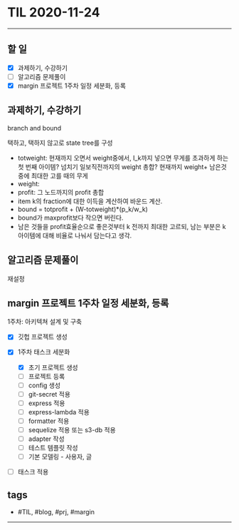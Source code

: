 # TIL 2020-11-24

--------------------------

## 할 일

- [x] 과제하기, 수강하기
- [ ] 알고리즘 문제풀이
- [x] margin 프로젝트 1주차 일정 세분화, 등록

## 과제하기, 수강하기

branch and bound

택하고, 택하지 않고로 state tree를 구성

- totweight: 현재까지 오면서 weight중에서, I_k까지 넣으면 무게를 초과하게 하는 첫 번째 아이템? 넘치기 일보직전까지의 weight 총합? 현재까지 weight+ 남은것중에 최대한 고를 때의 무게
- weight: 
- profit: 그 노드까지의 profit 총합
- item k의 fraction에 대한 이득을 계산하여 바운드 계산.
- bound = totprofit + (W-totweight)*(p_k/w_k)
- bound가 maxprofit보다 작으면 버린다.
- 남은 것들을 profit효율순으로 좋은것부터 k 전까지 최대한 고르되, 남는 부분은 k 아이템에 대해 비율로 나눠서 담는다고 생각.


## 알고리즘 문제풀이

재설정


## margin 프로젝트 1주차 일정 세분화, 등록

1주차: 아키텍쳐 설계 및 구축

- [x] 깃헙 프로젝트 생성
- [x] 1주차 태스크 세분화
  - [x] 초기 프로젝트 생성
  - [ ] 프로젝트 등록
  - [ ] config 생성
  - [ ] git-secret 적용
  - [ ] express 적용
  - [ ] express-lambda 적용
  - [ ] formatter 적용
  - [ ] sequelize 적용 또는 s3-db 적용
  - [ ] adapter 작성
  - [ ] 테스트 템플릿 작성
  - [ ] 기본 모델링 - 사용자, 글
- [ ] 태스크 적용


## tags
- \#TIL, \#blog, \#prj, \#margin

--------------------------
